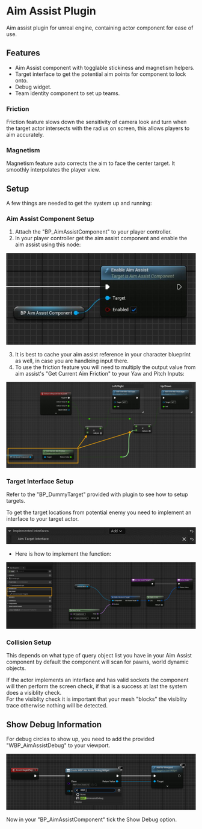 
# Aim Assist Plugin

Aim assist plugin for unreal engine, containing actor component for ease of use.  

## Features

- Aim Assist component with togglable stickiness and magnetism helpers.  
- Target interface to get the potential aim points for component to lock onto.  
- Debug widget.  
- Team identity component to set up teams.  

### Friction

Friction feature slows down the sensitivity of camera look and turn when the target actor intersects with the radius on screen, this allows players to aim accurately.  

### Magnetism

Magnetism feature auto corrects the aim to face the center target. It smoothly interpolates the player view.  

## Setup

A few things are needed to get the system up and running:  

### Aim Assist Component Setup

1. Attach the "BP_AimAssistComponent" to your player controller.  
2. In your player controller get the aim assist component and enable the aim assist using this node:  
<p align="center">
  <img src="docs/EnableAimAssist.jpg"/>
</p>

3. It is best to cache your aim assist reference in your character blueprint as well, in case you are handleing input there.  
4. To use the friction feature you will need to multiply the output value from aim assist's "Get Current Aim Friction" to your Yaw and Pitch Inputs:  
<p align="center">
  <img src="docs/UseFriction.jpg"/>
</p>

### Target Interface Setup

Refer to the "BP_DummyTarget" provided with plugin to see how to setup targets.  

To get the target locations from potential enemy you need to implement an interface to your target actor.  
<p align="center">
  <img src="docs/AddInterface.jpg"/>
</p>

- Here is how to implement the function:  
<p align="center">
  <img src="docs/ImplementInterface.jpg"/>
</p>

### Collision Setup

This depends on what type of query object list you have in your Aim Assist component by default the component will scan for pawns, world dynamic objects.  

If the actor implements an interface and has valid sockets the component will then perform the screen check, if that is a success at last the system does a visiblity check.  
For the visiblity check it is important that your mesh "blocks" the visiblity trace otherwise nothing will be detected.  


## Show Debug Information

For debug circles to show up, you need to add the provided "WBP_AimAssistDebug" to your viewport.  
<p align="center">
  <img src="docs/DebugWidgetViewport.jpg"/>
</p>

Now in your "BP_AimAssistComponent" tick the Show Debug option.  
